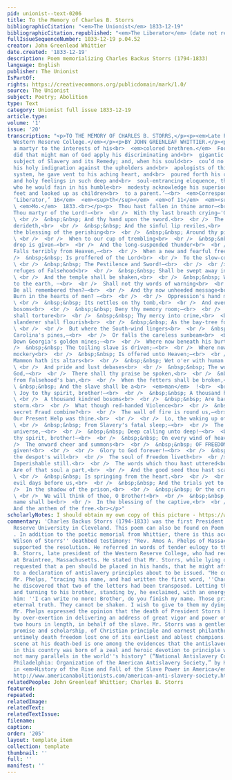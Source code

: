 ```yaml
---
pid: unionist--text-0206
title: To the Memory of Charles B. Storrs
bibliographicCitation: "<em>The Unionist</em> 1833-12-19"
bibliographicCitation.republished: "<em>The Liberator</em> (date not researched)"
fullIssueSequenceNumber: 1833-12-19 p.04.52
creator: John Greenlead Whittier
date.created: '1833-12-19'
description: Poem memorializing Charles Backus Storrs (1794-1833)
language: English
publisher: The Unionist
IsPartOf: 
rights: https://creativecommons.org/publicdomain/mark/1.0/
source: The Unionist
subject: Poetry; Abolition
type: Text
category: Unionist full issue 1833-12-19
article.type: 
volume: '1'
issue: '20'
transcription: "<p>TO THE MEMORY OF CHARLES B. STORRS,</p><p><em>Late President of
  Western Reserve College.</em></p><p>BY JOHN GREENLEAF WHITTIER.</p><p>  ‘He fell
  a martyr to the interests of his<br>  <em>colored brethren.</em>  For many months
  did that might man of God apply his discriminating and<br>  gigantic mind to the
  subject of Slavery and its Remedy; and, when his sould<br>  cou’d no longer contain
  his holy indignation against the upholders and<br>  apologists of this unrighteous
  system, he gave vent to his aching heart, and<br>  poured forth his clear throughs
  and holy feelings in such deep and<br>  soul-entrancing eloquence, that other men,
  who he would fain in his humble<br>  modesty acknowledge his superiors, sat at his
  feet and looked up as children<br>  to a parent.’—<br>  <em>Correspondent of the
  ‘Liberator,’ 16</em>  <em><sup>th</sup></em>  <em>of 11</em>  <em><sup>th</sup></em>
  \ <em>Mo.</em>  1833.<br></p><p>  Thou hast fallen in thine armor—<br>  <br />  &nbsp;&nbsp;
  Thou martyr of the Lord!—<br>  <br />  With thy last breath crying—'Onward!'<br>
  \ <br />  &nbsp;&nbsp; And thy hand upon the sword.<br>  <br />  The haughty heart
  derideth,<br>  <br />  &nbsp;&nbsp; And the sinful lip reviles,<br>  <br />  But
  the blessing of the perishing<br>  <br />  &nbsp;&nbsp; Around thy pillow smiles!<br>
  \ <br />  <br />  When to our cup of trembling<br>  <br />  &nbsp;&nbsp; The added
  drop is given—<br>  <br />  And the long-suspended thunder<br>  <br />  &nbsp;&nbsp;
  Falls terribly from Heaven,—<br>  <br />  When a new and fearful freedom<br>  <br
  />  &nbsp;&nbsp; Is proffered of the Lord<br>  <br />  To the slow-consuming Famine—<br>
  \ <br />  &nbsp;&nbsp; The Pestilence and Sword!—<br>  <br />  <br />  When the
  refuges of Falsehood<br>  <br />  &nbsp;&nbsp; Shall be swept away in wrath,<br>
  \ <br />  And the temple shall be shaken,<br>  <br />  &nbsp;&nbsp; With its idol,
  to the earth, —<br>  <br />  Shall not thy words of warning<br>  <br />  &nbsp;&nbsp;
  Be all remembered then?—<br>  <br />  And thy now unheeded message<br>  <br />  &nbsp;&nbsp;
  Burn in the hearts of men? —<br>  <br />  <br />  Oppression's hand may scatter<br>
  \ <br />  &nbsp;&nbsp; Its nettles on thy tomb,<br>  <br />  And even Christian
  bosoms<br>  <br />  &nbsp;&nbsp; Deny thy memory room;—<br>  <br />  For lying lips
  shall torture<br>  <br />  &nbsp;&nbsp; Thy mercy into crime,<br>  <br />  And the
  slanderer shall flourish<br>  <br />  &nbsp;&nbsp; As the bay-tree for a time.<br>
  \ <br />  <br />  But where the South-wind lingers<br>  <br />  &nbsp;&nbsp; On
  Carolina's pines,—<br>  <br />  Or falls the careless sunbeam<br>  <br />  &nbsp;&nbsp;
  Down Georgia's golden mines;—<br>  <br />  Where now beneath his burthen<br>  <br
  />  &nbsp;&nbsp; The toiling slave is driven;—<br>  <br />  Where now a tyrant's
  mockery<br>  <br />  &nbsp;&nbsp; Is offered unto Heaven;—<br>  <br />  <br />  Where
  Mammon hath its altars<br>  <br />  &nbsp;&nbsp; Wet o'er with human blood,<br>
  \ <br />  And pride and lust debases<br>  <br />  &nbsp;&nbsp; The workmanship of
  God,—<br>  <br />  There shall thy praise be spoken,<br>  <br />  &nbsp;&nbsp; Redeemed
  from Falsehood's ban,<br>  <br />  When the fetters shall be broken,<br>  <br />
  \ &nbsp;&nbsp; And the slave shall be a<br>  <em>man</em>  !<br>  <br />  <br />
  \ Joy to thy spirit, brother!—<br>  <br />  &nbsp;&nbsp; A thousand hearts are warm,—<br>
  \ <br />  A thousand kindred bosoms<br>  <br />  &nbsp;&nbsp; Are baring to the
  storm.<br>  <br />  What though red-handed Violence<br>  <br />  &nbsp;&nbsp; With
  secret Fraud combine?<br>  <br />  The wall of fire is round us,—<br>  <br />  &nbsp;&nbsp;
  Our Present Help was thine.<br>  <br />  <br />  Lo, the waking up of nations,<br>
  \ <br />  &nbsp;&nbsp; From Slavery's fatal sleep;—<br>  <br />  The murmur of a
  universe,—<br>  <br />  &nbsp;&nbsp; Deep calling unto deep!—<br>  <br />  Joy to
  thy spirit, brother!—<br>  <br />  &nbsp;&nbsp; On every wind of heaven<br>  <br
  />  The onward cheer and summons<br>  <br />  &nbsp;&nbsp; OF FREEDOM’S SOUL is
  given!<br>  <br />  <br />  Glory to God forever!—<br>  <br />  &nbsp;&nbsp; Beyond
  the despot's will<br>  <br />  The soul of Freedom liveth<br>  <br />  &nbsp;&nbsp;
  Imperishable still.<br>  <br />  The words which thou hast uttered<br>  <br />  &nbsp;&nbsp;
  Are of that soul a part,<br>  <br />  And the good seed thou hast scattered<br>
  \ <br />  &nbsp;&nbsp; Is springing from the heart.<br>  <br />  <br />  In the
  evil days before us,<br>  <br />  &nbsp;&nbsp; And the trials yet to come—<br>  <br
  />  In the shadow of the prison,<br>  <br />  &nbsp;&nbsp; Or the cruel martyrdom—<br>
  \ <br />  We will think of thee, O Brother!<br>  <br />  &nbsp;&nbsp; And thy sainted
  name shall be<br>  <br />  In the blessing of the captive,<br>  <br />  &nbsp;&nbsp;
  And the anthem of the free.<br></p>"
scholarlyNotes: I should obtain my own copy of this picture - https://www.findagrave.com/memorial/61831880/charles-backus-storrs
commentary: 'Charles Backus Storrs (1794-1833) was the first President of Case-Western
  Reserve University in Cleveland. This poem can also be found on Poem Hunter: https://www.poemhunter.com/poem/to-the-memory-of-charles-b-storrs/
  . In addition to the poetic memorial from Whittier, there is this account from Henry
  Wilson of Storrs'' deathbed testimony: "Rev. Amos A. Phelps of Massachusetts earnestly
  supported the resolution. He referred in words of tender eulogy to the Rev. Charles
  B. Storrs, late president of the Western Reserve College, who had recently died
  at Braintree, Massachusetts. He stated that Mr. Storrs, while lying on his death-bed,
  requested that a pen should be placed in his hands, that he might affix his name
  to a declaration of antislavery principles about to be issued. "He commenced," said
  Mr. Phelps, “tracing his name, and had written the first word, ''Charles,'' when
  he discovered that two of the letters had been transposed. Letting the pen fall,
  and turning to his brother, standing by, he exclaimed, with an energy peculiar to
  him: ''I can write no more: Brother, do you finish my name. Those principles are
  eternal truth. They cannot be shaken. I wish to give to them my dying testimony.''"
  Mr. Phelps expressed the opinion that the death of President Storrs had been hastened
  by over-exertion in delivering an address of great vigor and power of more than
  two hours in length, in behalf of the slave. Mr. Storrs was a gentleman of high
  promise and scholarship, of Christian principle and earnest philanthropy, in whose
  untimely death freedom lost one of its earliest and ablest champions. The touching
  scene at his death-bed is one among the evidences that the antislavery struggle
  in this country was born of a zeal and heroic devotion to principle which finds
  not many parallels in the world''s history" (“National Antislavery Convention at
  Philadelphia: Organization of the American Antislavery Society,” by Henry Wilson,
  in <em>History of the Rise and Fall of the Slave Power in America</em>, 1872, accessed
  http://www.americanabolitionists.com/american-anti-slavery-society.html'
relatedPeople: John Greenleaf Whittier; Charles B. Storrs
featured: 
repeated: 
relatedImage: 
relatedText: 
relatedTextIssue: 
filename: 
caption: 
order: '205'
layout: template_item
collection: template
thumbnail: ''
full: ''
manifest: ''
---
```

